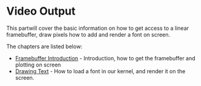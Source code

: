 # Video Output

This partwill cover the basic information on how to get access to a linear framebuffer, draw pixels how to add and render a font on screen.

The chapters are listed below: 

- [Framebuffer Introduction](01_Framebuffer.md) - Introduction, how to get the framebuffer and plotting on screen
- [Drawing Text](02_DrawingTextOnFB.md) - How to load a font in our kernel, and render it on the screen.
